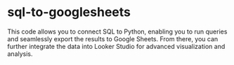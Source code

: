 # sql-to-googlesheets
This code allows you to connect SQL to Python, enabling you to run queries and seamlessly export the results to Google Sheets. From there, you can further integrate the data into Looker Studio for advanced visualization and analysis.
